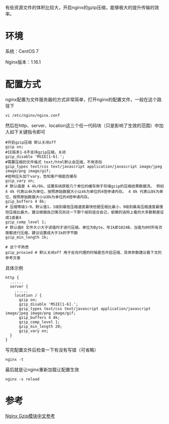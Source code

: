 有些资源文件的体积比较大，开启nginx的gzip压缩，能够极大的提升传输的效率。



# 环境

系统：CentOS 7

Nginx版本：1.16.1



# 配置方式

nginx配置为文件服务器的方式非常简单，打开nginx的配置文件，一般在这个路径下

``` shell
vi /etc/nginx/nginx.conf
```

然后在http、server、location这三个任一代码块（只是影响了生效的范围）中加入如下关键指令即可

``` shell
#开启gzip压缩 默认关闭off
gzip on;
#IE版本1-6不支持gzip压缩，关闭
gzip_disable 'MSIE[1-6].';
#需要压缩的文件格式 text/html默认会压缩，不用添加
gzip_types text/css text/javascript application/javascript image/jpeg image/png image/gif; 
#给响应头加个vary，告知客户端能否缓存
gzip_vary on; 
# 默认值是 4 4k/8k，设置系统获取几个单位的缓存用于存储gzip的压缩结果数据流。 例如 4 4k 代表以4k为单位，按照原始数据大小以4k为单位的4倍申请内存。 4 8k 代表以8k为单位，按照原始数据大小以8k为单位的4倍申请内存。
gzip_buffers 4 8k;
# 压缩等级1~9，默认值1，1级别最低压缩速度最快但是压缩比最小，9级别最高压缩速度最慢但压缩比最大，建议根据自己情况测试一下那个级别适合自己，偷懒的话网上看的大多数都是设成1或者4
gzip_comp_level 1; 
# 默认值0 文件大小大于该值时才进行压缩，单位为Byte，写1k即1024B，当值为0时所有页面都进行压缩，建议设置成大于1k的字节数
gzip_min_length 1k; 

# 这个不熟悉
gzip_proxied # 默认关闭off 用于反向代理的时候是否开启压缩，具体参数建议看下文的参考文章
```

具体示例

``` shell
http {
  ......
  server {
    ......
    location / {
      gzip on;
      gzip_disable 'MSIE[1-6].';
      gzip_types text/css text/javascript application/javascript image/jpeg image/png image/gif; 
      gzip_buffers 4 4k;
      gzip_comp_level 1;
      gzip_min_length 20;
      gzip_vary on; 
  }
}
```

写完配置文件后检查一下有没有写错（可省略）

``` shell
nginx -t
```

最后就是让nginx重新加载让配置生效

``` shell
nginx -s reload
```



# 参考

[Nginx Gzip模块中文参考](https://www.nginx.cn/doc/standard/httpgzip.html)

